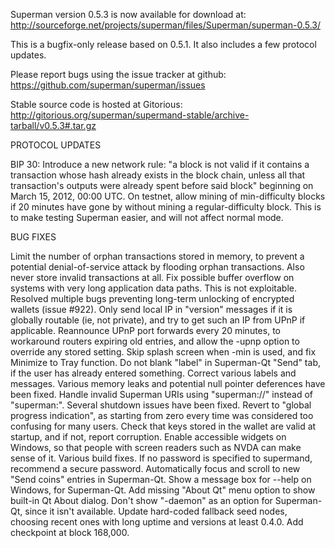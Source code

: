 Superman version 0.5.3 is now available for download at:
http://sourceforge.net/projects/superman/files/Superman/superman-0.5.3/

This is a bugfix-only release based on 0.5.1.
It also includes a few protocol updates.

Please report bugs using the issue tracker at github:
https://github.com/superman/superman/issues

Stable source code is hosted at Gitorious:
http://gitorious.org/superman/supermand-stable/archive-tarball/v0.5.3#.tar.gz

PROTOCOL UPDATES

BIP 30: Introduce a new network rule: "a block is not valid if it contains a transaction whose hash already exists in the block chain, unless all that transaction's outputs were already spent before said block" beginning on March 15, 2012, 00:00 UTC.
On testnet, allow mining of min-difficulty blocks if 20 minutes have gone by without mining a regular-difficulty block. This is to make testing Superman easier, and will not affect normal mode.

BUG FIXES

Limit the number of orphan transactions stored in memory, to prevent a potential denial-of-service attack by flooding orphan transactions. Also never store invalid transactions at all.
Fix possible buffer overflow on systems with very long application data paths. This is not exploitable.
Resolved multiple bugs preventing long-term unlocking of encrypted wallets
(issue #922).
Only send local IP in "version" messages if it is globally routable (ie, not private), and try to get such an IP from UPnP if applicable.
Reannounce UPnP port forwards every 20 minutes, to workaround routers expiring old entries, and allow the -upnp option to override any stored setting.
Skip splash screen when -min is used, and fix Minimize to Tray function.
Do not blank "label" in Superman-Qt "Send" tab, if the user has already entered something.
Correct various labels and messages.
Various memory leaks and potential null pointer deferences have been fixed.
Handle invalid Superman URIs using "superman://" instead of "superman:".
Several shutdown issues have been fixed.
Revert to "global progress indication", as starting from zero every time was considered too confusing for many users.
Check that keys stored in the wallet are valid at startup, and if not, report corruption.
Enable accessible widgets on Windows, so that people with screen readers such as NVDA can make sense of it.
Various build fixes.
If no password is specified to supermand, recommend a secure password.
Automatically focus and scroll to new "Send coins" entries in Superman-Qt.
Show a message box for --help on Windows, for Superman-Qt.
Add missing "About Qt" menu option to show built-in Qt About dialog.
Don't show "-daemon" as an option for Superman-Qt, since it isn't available.
Update hard-coded fallback seed nodes, choosing recent ones with long uptime and versions at least 0.4.0.
Add checkpoint at block 168,000.
